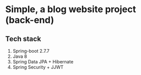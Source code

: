 # Simple, a blog website project (back-end)

## Tech stack
1. Spring-boot 2.7.7
2. Java 8
3. Spring Data JPA + Hibernate
4. Spring Security + JJWT
